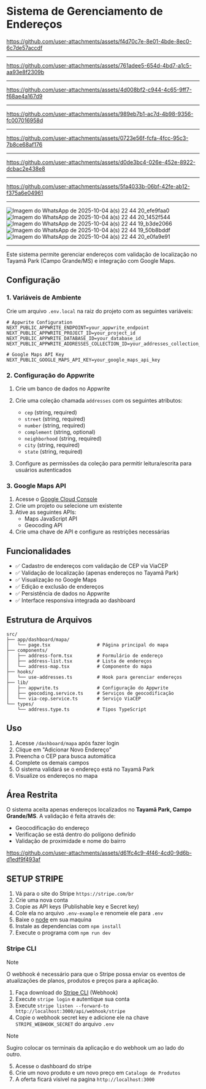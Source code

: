 # Sistema de Gerenciamento de Endereços

https://github.com/user-attachments/assets/f4d70c7e-8e01-4bde-8ec0-6c7de57accdf

---

https://github.com/user-attachments/assets/761adee5-654d-4bd7-a1c5-aa93e8f2309b

---

https://github.com/user-attachments/assets/4d008bf2-c944-4c65-9ff7-f68ae4a167d9

---

https://github.com/user-attachments/assets/989eb7b1-ac7d-4b98-9356-fc007016958d

---

https://github.com/user-attachments/assets/0723e56f-fcfa-4fcc-95c3-7b8ce68af176

---

https://github.com/user-attachments/assets/d0de3bc4-026e-452e-8922-dcbac2e438e8

---

https://github.com/user-attachments/assets/5fa4033b-06bf-42fe-ab12-f375a6e04961

---

![Imagem do WhatsApp de 2025-10-04 à(s) 22 44 20_efe9faa0](https://github.com/user-attachments/assets/db5de3f0-86d1-48eb-9ee7-e283e616b255)
![Imagem do WhatsApp de 2025-10-04 à(s) 22 44 20_1452f544](https://github.com/user-attachments/assets/54c0106e-c14c-426a-a4a8-3f24b3ca3494)
![Imagem do WhatsApp de 2025-10-04 à(s) 22 44 19_b3de2066](https://github.com/user-attachments/assets/2c81ff03-1ef4-4757-8d67-d49782ac5ed5)
![Imagem do WhatsApp de 2025-10-04 à(s) 22 44 19_50b8bddf](https://github.com/user-attachments/assets/6566455b-8533-42d8-8b1d-417325c529a8)
![Imagem do WhatsApp de 2025-10-04 à(s) 22 44 20_e0fa9e91](https://github.com/user-attachments/assets/4ed6d1e3-4ac4-49ae-b6f9-383d8a9c3d12)

---

Este sistema permite gerenciar endereços com validação de localização no Tayamã Park (Campo Grande/MS) e integração com Google Maps.

## Configuração

### 1. Variáveis de Ambiente

Crie um arquivo `.env.local` na raiz do projeto com as seguintes variáveis:

```env
# Appwrite Configuration
NEXT_PUBLIC_APPWRITE_ENDPOINT=your_appwrite_endpoint
NEXT_PUBLIC_APPWRITE_PROJECT_ID=your_project_id
NEXT_PUBLIC_APPWRITE_DATABASE_ID=your_database_id
NEXT_PUBLIC_APPWRITE_ADDRESSES_COLLECTION_ID=your_addresses_collection_id

# Google Maps API Key
NEXT_PUBLIC_GOOGLE_MAPS_API_KEY=your_google_maps_api_key
```

### 2. Configuração do Appwrite

1. Crie um banco de dados no Appwrite
2. Crie uma coleção chamada `addresses` com os seguintes atributos:
   - `cep` (string, required)
   - `street` (string, required)
   - `number` (string, required)
   - `complement` (string, optional)
   - `neighborhood` (string, required)
   - `city` (string, required)
   - `state` (string, required)

3. Configure as permissões da coleção para permitir leitura/escrita para usuários autenticados

### 3. Google Maps API

1. Acesse o [Google Cloud Console](https://console.cloud.google.com/)
2. Crie um projeto ou selecione um existente
3. Ative as seguintes APIs:
   - Maps JavaScript API
   - Geocoding API
4. Crie uma chave de API e configure as restrições necessárias

## Funcionalidades

- ✅ Cadastro de endereços com validação de CEP via ViaCEP
- ✅ Validação de localização (apenas endereços no Tayamã Park)
- ✅ Visualização no Google Maps
- ✅ Edição e exclusão de endereços
- ✅ Persistência de dados no Appwrite
- ✅ Interface responsiva integrada ao dashboard

## Estrutura de Arquivos

```
src/
├── app/dashboard/mapa/
│   └── page.tsx                 # Página principal do mapa
├── components/
│   ├── address-form.tsx         # Formulário de endereço
│   ├── address-list.tsx         # Lista de endereços
│   └── address-map.tsx          # Componente do mapa
├── hooks/
│   └── use-addresses.ts         # Hook para gerenciar endereços
├── lib/
│   ├── appwrite.ts              # Configuração do Appwrite
│   ├── geocoding.service.ts     # Serviços de geocodificação
│   └── via-cep.service.ts       # Serviço ViaCEP
└── types/
    └── address.type.ts          # Tipos TypeScript
```

## Uso

1. Acesse `/dashboard/mapa` após fazer login
2. Clique em "Adicionar Novo Endereço"
3. Preencha o CEP para busca automática
4. Complete os demais campos
5. O sistema validará se o endereço está no Tayamã Park
6. Visualize os endereços no mapa

## Área Restrita

O sistema aceita apenas endereços localizados no **Tayamã Park, Campo Grande/MS**. A validação é feita através de:

- Geocodificação do endereço
- Verificação se está dentro do polígono definido
- Validação de proximidade e nome do bairro 

https://github.com/user-attachments/assets/d61fc4c9-4f46-4cd0-9d6b-d1edf9f493af

## SETUP STRIPE

1. Vá para o site do Stripe `https://stripe.com/br`
2. Crie uma nova conta
3. Copie as API keys (Publishable key e Secret key)
4. Cole ela no arquivo `.env-example` e renomeie ele para `.env`
5. Baixe o [node](https://nodejs.org/pt/download) em sua maquina
5. Instale as dependencias com `npm install`
6. Execute o programa com `npm run dev`

### Stripe CLI

> [!NOTE]
> O webhook é necessário para que o Stripe possa enviar os eventos de atualizações de planos, produtos e preços para a aplicação.

1. Faça download do [Stripe CLI](https://docs.stripe.com/stripe-cli) (Webhook)
2. Execute `stripe login` e autentique sua conta
3. Execute `stripe listen --forward-to http://localhost:3000/api/webhook/stripe`
4. Copie o webhook secret key e adicione ele na chave `STRIPE_WEBHOOK_SECRET` do arquivo `.env`

> [!NOTE]
> Sugiro colocar os terminais da aplicação e do webhook um ao lado do outro.

5. Acesse o dashboard do stripe
6. Crie um novo produto e um novo preço em `Catalogo de Produtos`
7. A oferta ficará visivel na pagina `http://localhost:3000`

